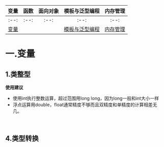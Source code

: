 |**变量**|**函数**|**面向对象**|**模板与泛型编程**|**内存管理**|
|:--:|:--:|:--:|:--:|:--:|
|:--:|:--:|:--:|:--:|:--:|
|[变量](#ch1)<br>|||[模板与泛型编程](#ch2)<br>|[内存管理](#ch3)<br>|

# 一.变量

## 1.类整型

**使用建议**
* 使用int执行整数运算，超过范围用long long，因为long一般和int大小一样
* 浮点运算用double，float通常精度不够而且双精度和单精度的计算相差无几。

<br>

## 4.类型转换


